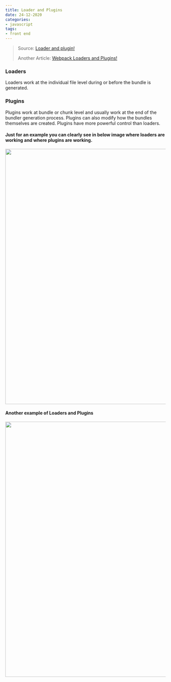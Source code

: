 ```yaml
---
title: Loader and Plugins
date: 24-12-2020
categories:
- javascript
tags:
- front end
---
```


> Source: [Loader and plugin!](https://stackoverflow.com/questions/37452402/webpack-loaders-vs-plugins-whats-the-difference#:~:text=Loaders%20work%20at%20the%20individual,the%20bundles%20themselves%20are%20created.)
>
> Another Article: [Webpack Loaders and Plugins!](https://imranhsayed.medium.com/webpack-loaders-and-plugins-e13f79fe6b32)

### Loaders
Loaders work at the individual file level during or before the bundle is generated.


### Plugins
Plugins work at bundle or chunk level and usually work at the end of the bundler generation process. Plugins can also modify how the bundles themselves are created. Plugins have more powerful control than loaders.

#### Just for an example you can clearly see in below image where loaders are working and where plugins are working.
<img src="../../../../../assets/images/loader.png" width="800">

#### Another example of Loaders and Plugins
<img src="../../../../../assets/images/webpack-loaders-and-plugins.png" width="800">

